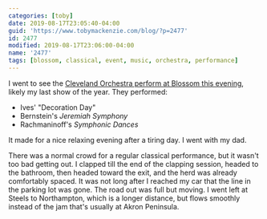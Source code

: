 ```yaml
---
categories: [toby]
date: 2019-08-17T23:05:40-04:00
guid: 'https://www.tobymackenzie.com/blog/?p=2477'
id: 2477
modified: 2019-08-17T23:06:00-04:00
name: '2477'
tags: [blossom, classical, event, music, orchestra, performance]
---
```


I went to see the [Cleveland Orchestra perform at Blossom this evening](https://www.clevelandorchestra.com/19-blossom--summer/19-blossom-festival---concerts/2019-08-17-rach-dances/?performanceNumber=17754), likely my last show of the year.<!--more-->  They performed:

- Ives' "Decoration Day"
- Bernstein's *Jeremiah Symphony*
- Rachmaninoff's *Symphonic Dances*

It made for a nice relaxing evening after a tiring day.  I went with my dad.

There was a normal crowd for a regular classical performance, but it wasn't too bad getting out.  I clapped till the end of the clapping session, headed to the bathroom, then headed toward the exit, and the herd was already comfortably spaced.  It was not long after I reached my car that the line in the parking lot was gone.  The road out was full but moving.  I went left at Steels to Northampton, which is a longer distance, but flows smoothly instead of the jam that's usually at Akron Peninsula.
